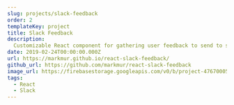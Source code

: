 ```yaml
---
slug: projects/slack-feedback
order: 2
templateKey: project
title: Slack Feedback
description:
  Customizable React component for gathering user feedback to send to slack.
date: 2019-02-24T00:00:00.000Z
url: https://markmur.github.io/react-slack-feedback/
github_url: https://github.com/markmur/react-slack-feedback
image_url: https://firebasestorage.googleapis.com/v0/b/project-4767000521921178323.appspot.com/o/projects%2Fresized%2Fslack-feedback_1200x1500?alt=media&token=42617801-fa05-4726-99d3-9565dd1649f5
tags:
  - React
  - Slack
---
```

